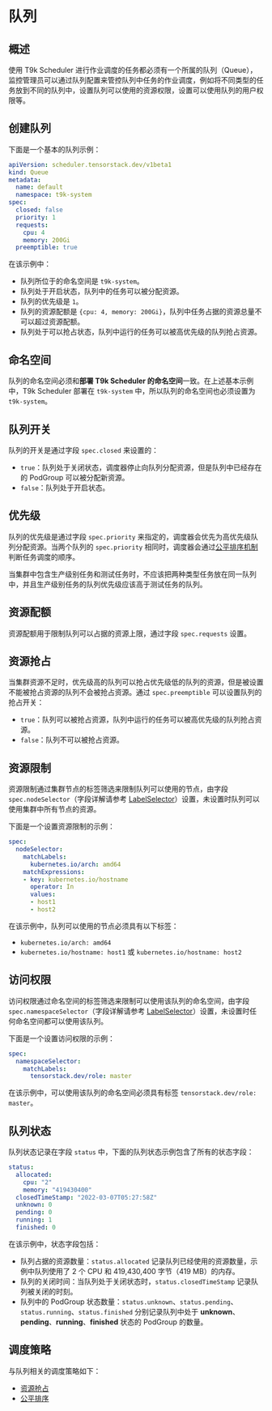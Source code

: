 # 队列

## 概述

使用 T9k Scheduler 进行作业调度的任务都必须有一个所属的队列（Queue），监控管理员可以通过队列配置来管控队列中任务的作业调度，例如将不同类型的任务放到不同的队列中，设置队列可以使用的资源权限，设置可以使用队列的用户权限等。

## 创建队列

下面是一个基本的队列示例：

```yaml
apiVersion: scheduler.tensorstack.dev/v1beta1
kind: Queue
metadata:
  name: default
  namespace: t9k-system
spec:
  closed: false
  priority: 1
  requests:
    cpu: 4
    memory: 200Gi
  preemptible: true
```

在该示例中：

* 队列所位于的命名空间是 `t9k-system`。
* 队列处于开启状态，队列中的任务可以被分配资源。
* 队列的优先级是 `1`。
* 队列的资源配额是 `{cpu: 4, memory: 200Gi}`，队列中任务占据的资源总量不可以超过资源配额。
* 队列处于可以抢占状态，队列中运行的任务可以被高优先级的队列抢占资源。

## 命名空间

队列的命名空间必须和**部署 T9k Scheduler 的命名空间**一致。在上述基本示例中，T9k Scheduler 部署在 `t9k-system` 中，所以队列的命名空间也必须设置为 `t9k-system`。

## 队列开关

队列的开关是通过字段 `spec.closed` 来设置的：

* `true`：队列处于关闭状态，调度器停止向队列分配资源，但是队列中已经存在的 PodGroup 可以被分配新资源。
* `false`：队列处于开启状态。

## 优先级

队列的优先级是通过字段 `spec.priority` 来指定的，调度器会优先为高优先级队列分配资源。当两个队列的 `spec.priority` 相同时，调度器会通过[公平排序机制](../policy/fair-share.md)判断任务调度的顺序。

当集群中包含生产级别任务和测试任务时，不应该把两种类型任务放在同一队列中，并且生产级别任务的队列优先级应该高于测试任务的队列。

## 资源配额

资源配额用于限制队列可以占据的资源上限，通过字段 `spec.requests` 设置。

## 资源抢占

当集群资源不足时，优先级高的队列可以抢占优先级低的队列的资源，但是被设置不能被抢占资源的队列不会被抢占资源。通过 `spec.preemptible` 可以设置队列的抢占开关：

* `true`：队列可以被抢占资源，队列中运行的任务可以被高优先级的队列抢占资源。
* `false`：队列不可以被抢占资源。

## 资源限制

资源限制通过集群节点的标签筛选来限制队列可以使用的节点，由字段 `spec.nodeSelector`（字段详解请参考 <a target="_blank" rel="noopener noreferrer" href="https://v1-22.docs.kubernetes.io/docs/reference/kubernetes-api/common-definitions/label-selector/">LabelSelector</a>）设置，未设置时队列可以使用集群中所有节点的资源。

下面是一个设置资源限制的示例：

```yaml
spec:
  nodeSelector:
    matchLabels:
      kubernetes.io/arch: amd64
    matchExpressions:
    - key: kubernetes.io/hostname
      operator: In
      values:
      - host1
      - host2
```

在该示例中，队列可以使用的节点必须具有以下标签：

* `kubernetes.io/arch: amd64`
* `kubernetes.io/hostname: host1` 或 `kubernetes.io/hostname: host2`

## 访问权限

访问权限通过命名空间的标签筛选来限制可以使用该队列的命名空间，由字段 `spec.namespaceSelector`（字段详解请参考 <a target="_blank" rel="noopener noreferrer" href="https://v1-22.docs.kubernetes.io/docs/reference/kubernetes-api/common-definitions/label-selector/">LabelSelector</a>）设置，未设置时任何命名空间都可以使用该队列。

下面是一个设置访问权限的示例：

```yaml
spec:
  namespaceSelector:
    matchLabels:
      tensorstack.dev/role: master
```

在该示例中，可以使用该队列的命名空间必须具有标签 `tensorstack.dev/role: master`。

## 队列状态

队列状态记录在字段 `status` 中，下面的队列状态示例包含了所有的状态字段：

```yaml
status:
  allocated:
    cpu: "2"
    memory: "419430400"
  closedTimeStamp: "2022-03-07T05:27:58Z"
  unknown: 0
  pending: 0
  running: 1
  finished: 0
```

在该示例中，状态字段包括：

* 队列占据的资源数量：`status.allocated` 记录队列已经使用的资源数量，示例中队列使用了 2 个 CPU 和 419,430,400 字节（419 MB）的内存。
* 队列的关闭时间：当队列处于关闭状态时，`status.closedTimeStamp` 记录队列被关闭的时刻。
* 队列中的 PodGroup 状态数量：`status.unknown`、`status.pending`、`status.running`、`status.finished` 分别记录队列中处于 **unknown**、**pending**、**running**、**finished** 状态的 PodGroup 的数量。

## 调度策略

与队列相关的调度策略如下：

* [资源抢占](../policy/preemption-of-queue-resource.md)
* [公平排序](../policy/fair-share.md)
